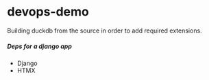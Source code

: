 # devops-demo
Building duckdb from the source in order to add required extensions.


##### Deps for a django app
- Django
- HTMX